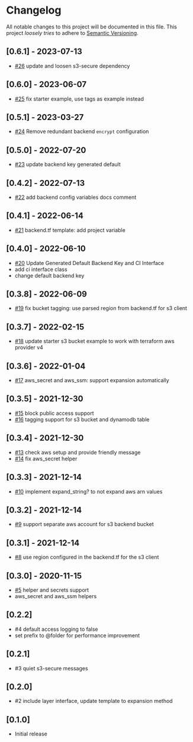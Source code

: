 # Changelog

All notable changes to this project will be documented in this file.
This project *loosely tries* to adhere to [Semantic Versioning](http://semver.org/).

## [0.6.1] - 2023-07-13
- [#26](https://github.com/boltops-tools/terraspace_plugin_aws/pull/26) update and loosen s3-secure dependency

## [0.6.0] - 2023-06-07
- [#25](https://github.com/boltops-tools/terraspace_plugin_aws/pull/25) fix starter example, use tags as example instead

## [0.5.1] - 2023-03-27
- [#24](https://github.com/boltops-tools/terraspace_plugin_aws/pull/24) Remove redundant backend `encrypt` configuration

## [0.5.0] - 2022-07-20
- [#23](https://github.com/boltops-tools/terraspace_plugin_aws/pull/23) update backend key generated default

## [0.4.2] - 2022-07-13
- [#22](https://github.com/boltops-tools/terraspace_plugin_aws/pull/22) add backend config variables docs comment

## [0.4.1] - 2022-06-14
- [#21](https://github.com/boltops-tools/terraspace_plugin_aws/pull/21) backend.tf template: add project variable

## [0.4.0] - 2022-06-10
- [#20](https://github.com/boltops-tools/terraspace_plugin_aws/pull/20) Update Generated Default Backend Key and CI Interface
- add ci interface class
- change default backend key

## [0.3.8] - 2022-06-09
- [#19](https://github.com/boltops-tools/terraspace_plugin_aws/pull/19) fix bucket tagging: use parsed region from backend.tf for s3 client

## [0.3.7] - 2022-02-15
- [#18](https://github.com/boltops-tools/terraspace_plugin_aws/pull/18) update starter s3 bucket example to work with terraform aws provider v4

## [0.3.6] - 2022-01-04
- [#17](https://github.com/boltops-tools/terraspace_plugin_aws/pull/17) aws_secret and aws_ssm: support expansion automatically

## [0.3.5] - 2021-12-30
- [#15](https://github.com/boltops-tools/terraspace_plugin_aws/pull/15) block public access support
- [#16](https://github.com/boltops-tools/terraspace_plugin_aws/pull/16) tagging support for s3 bucket and dynamodb table

## [0.3.4] - 2021-12-30
- [#13](https://github.com/boltops-tools/terraspace_plugin_aws/pull/13) check aws setup and provide friendly message
- [#14](https://github.com/boltops-tools/terraspace_plugin_aws/pull/14) fix aws_secret helper

## [0.3.3] - 2021-12-14
- [#10](https://github.com/boltops-tools/terraspace_plugin_aws/pull/10) implement expand_string? to not expand aws arn values

## [0.3.2] - 2021-12-14
- [#9](https://github.com/boltops-tools/terraspace_plugin_aws/pull/9) support separate aws account for s3 backend bucket

## [0.3.1] - 2021-12-14
- [#8](https://github.com/boltops-tools/terraspace_plugin_aws/pull/8) use region configured in the backend.tf for the s3 client

## [0.3.0] - 2020-11-15
- [#5](https://github.com/boltops-tools/terraspace_plugin_aws/pull/5) helper and secrets support
- aws_secret and aws_ssm helpers

## [0.2.2]
- #4 default access logging to false
- set prefix to @folder for performance improvement

## [0.2.1]
- #3 quiet s3-secure messages

## [0.2.0]
- #2 include layer interface, update template to expansion method

## [0.1.0]
- Initial release
